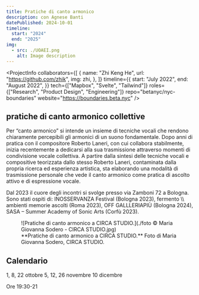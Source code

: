 ```yaml
---
title: Pratiche di canto armonico
description: con Agnese Banti
datePublished: 2024-10-01
timeline:
  start: "2024"
  end: "2025"
img:
  - src: ./UOAEI.png
    alt: Image description
---
```



<ProjectInfo
  collaborators={[
    {
      name: "Zhi Keng He",
      url: "https://github.com/zhik",
      img: zhi,
    },
  ]}
  timeline={{
    start: "July 2022",
    end: "August 2022",
  }}
  tech={["Mapbox", "Svelte", "Tailwind"]}
  roles={["Research", "Product Design", "Engineering"]}
  repo="betanyc/nyc-boundaries"
  website="https://boundaries.beta.nyc"
/>

## pratiche di canto armonico collettive

Per “canto armonico” si intende un insieme di tecniche vocali che rendono chiaramente percepibili gli armonici di un suono fondamentale. Dopo anni di pratica con il compositore Roberto Laneri, con cui collabora stabilmente, inizia recentemente a dedicarsi alla sua trasmissione attraverso momenti di condivisione vocale collettiva. A partire dalla sintesi delle tecniche vocali e compositive teorizzata dallo stesso Roberto Laneri, contaminata dalla propria ricerca ed esperienza artistica, sta elaborando una modalità di trasmissione personale che vede il canto armonico come pratica di ascolto attivo e di espressione vocale.

Dal 2023 il cuore degli incontri si svolge presso via Zamboni 72 a Bologna. Sono stati ospiti di: INOSSERVANZA Festival (Bologna 2023), fermento \\\ ambienti memorie ascolti (Roma 2023), OFF GALLLERIAPIÙ (Bologna 2024), SASA – Summer Academy of Sonic Arts (Corfù 2023).

<figure>
  ![Pratiche di canto armonico a CIRCA STUDIO.](./foto © Maria Giovanna Sodero - CIRCA STUDIO.jpg)
  <figcaption>
    **Pratiche di canto armonico a CIRCA STUDIO.** Foto di Maria Giovanna Sodero, CIRCA STUDIO.
  </figcaption>
</figure>

## Calendario

1, 8, 22 ottobre 
5, 12, 26 novembre 
10 dicembre

Ore 19:30-21
